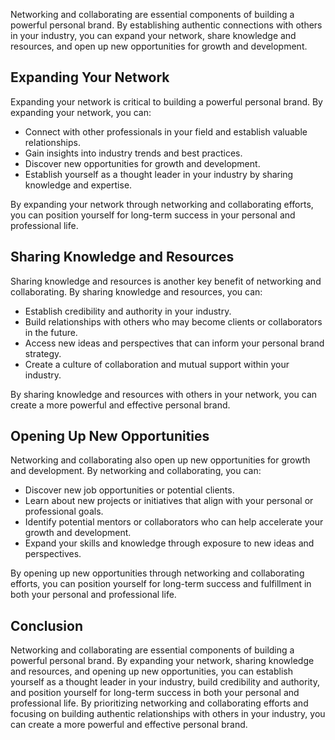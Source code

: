 
Networking and collaborating are essential components of building a powerful personal brand. By establishing authentic connections with others in your industry, you can expand your network, share knowledge and resources, and open up new opportunities for growth and development.

Expanding Your Network
----------------------

Expanding your network is critical to building a powerful personal brand. By expanding your network, you can:

* Connect with other professionals in your field and establish valuable relationships.
* Gain insights into industry trends and best practices.
* Discover new opportunities for growth and development.
* Establish yourself as a thought leader in your industry by sharing knowledge and expertise.

By expanding your network through networking and collaborating efforts, you can position yourself for long-term success in your personal and professional life.

Sharing Knowledge and Resources
-------------------------------

Sharing knowledge and resources is another key benefit of networking and collaborating. By sharing knowledge and resources, you can:

* Establish credibility and authority in your industry.
* Build relationships with others who may become clients or collaborators in the future.
* Access new ideas and perspectives that can inform your personal brand strategy.
* Create a culture of collaboration and mutual support within your industry.

By sharing knowledge and resources with others in your network, you can create a more powerful and effective personal brand.

Opening Up New Opportunities
----------------------------

Networking and collaborating also open up new opportunities for growth and development. By networking and collaborating, you can:

* Discover new job opportunities or potential clients.
* Learn about new projects or initiatives that align with your personal or professional goals.
* Identify potential mentors or collaborators who can help accelerate your growth and development.
* Expand your skills and knowledge through exposure to new ideas and perspectives.

By opening up new opportunities through networking and collaborating efforts, you can position yourself for long-term success and fulfillment in both your personal and professional life.

Conclusion
----------

Networking and collaborating are essential components of building a powerful personal brand. By expanding your network, sharing knowledge and resources, and opening up new opportunities, you can establish yourself as a thought leader in your industry, build credibility and authority, and position yourself for long-term success in both your personal and professional life. By prioritizing networking and collaborating efforts and focusing on building authentic relationships with others in your industry, you can create a more powerful and effective personal brand.
